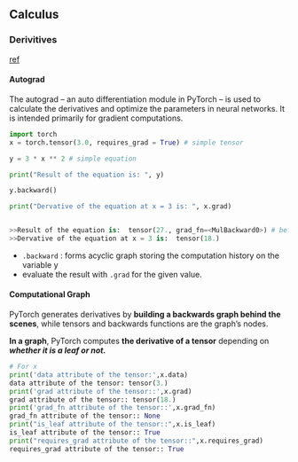 ## Calculus

### Derivitives 
[ref](https://machinelearningmastery.com/calculating-derivatives-in-pytorch/?utm_source=drip&utm_medium=email&utm_campaign=Calculating+derivatives+in+PyTorch&utm_content=Calculating+Derivatives+in+PyTorch)
#### Autograd

The autograd – an auto differentiation module in PyTorch – is used to calculate the derivatives and optimize the parameters in neural networks. It is intended primarily for gradient computations.

```python
import torch
x = torch.tensor(3.0, requires_grad = True) # simple tensor

y = 3 * x ** 2 # simple equation

print("Result of the equation is: ", y)

y.backward()

print("Dervative of the equation at x = 3 is: ", x.grad)


>>Result of the equation is:  tensor(27., grad_fn=<MulBackward0>) # before grad
>>Dervative of the equation at x = 3 is:  tensor(18.)


```

* `.backward` : forms acyclic graph storing the computation history on the variable y 
* evaluate the result with `.grad` for the given value.

#### Computational Graph
PyTorch generates derivatives by **building a backwards graph behind the scenes**, while tensors and backwards functions are the graph’s nodes.

**In a graph**, PyTorch computes **the derivative of a tensor** depending on ***whether it is a leaf or not.***

```python
# For x
print('data attribute of the tensor:',x.data)
data attribute of the tensor: tensor(3.)
print('grad attribute of the tensor::',x.grad)
grad attribute of the tensor:: tensor(18.)
print('grad_fn attribute of the tensor::',x.grad_fn)
grad_fn attribute of the tensor:: None
print("is_leaf attribute of the tensor::",x.is_leaf)
is_leaf attribute of the tensor:: True
print("requires_grad attribute of the tensor::",x.requires_grad)
requires_grad attribute of the tensor:: True
